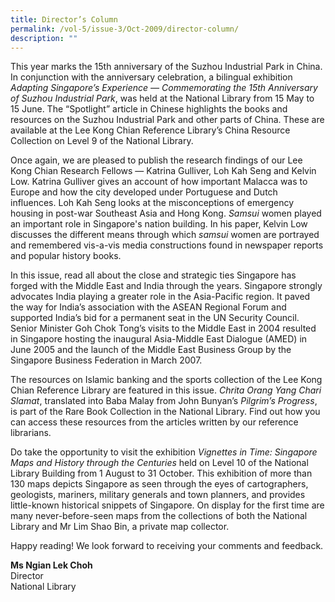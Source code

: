 ```yaml
---
title: Director’s Column
permalink: /vol-5/issue-3/Oct-2009/director-column/
description: ""
---
```

This year marks the 15th anniversary of the Suzhou Industrial Park in China. In conjunction with the anniversary celebration, a bilingual exhibition *Adapting Singapore’s Experience — Commemorating the 15th Anniversary of Suzhou Industrial Park*, was held at the National Library from 15 May to 15 June. The “Spotlight” article in Chinese highlights the books and resources on the Suzhou Industrial Park and other parts of China. These are available at the Lee Kong Chian Reference Library’s China Resource Collection on Level 9 of the National Library.

Once again, we are pleased to publish the research findings of our Lee Kong Chian Research Fellows — Katrina Gulliver, Loh Kah Seng and Kelvin Low. Katrina Gulliver gives an account of how important Malacca was to Europe and how the city developed under Portuguese and Dutch influences. Loh Kah Seng looks at the misconceptions of emergency housing in post-war Southeast Asia and Hong Kong. *Samsui* women played an important role in Singapore's nation building. In his paper, Kelvin Low discusses the different means through which *samsui* women are portrayed and remembered vis-a-vis media constructions found in newspaper reports and popular history books.

In this issue, read all about the close and strategic ties Singapore has forged with the Middle East and India through the years. Singapore strongly advocates India playing a greater role in the Asia-Pacific region. It paved the way for India’s association with the ASEAN Regional Forum and supported India’s bid for a permanent seat in the UN Security Council. Senior Minister Goh Chok Tong’s visits to the Middle East in 2004 resulted in Singapore hosting the inaugural Asia-Middle East Dialogue (AMED) in June 2005 and the launch of the Middle East Business Group by the Singapore Business Federation in March 2007.

The resources on Islamic banking and the sports collection of the Lee Kong Chian Reference Library are featured in this issue. *Chrita Orang Yang Chari Slamat*, translated into Baba Malay from John Bunyan’s *Pilgrim’s Progress*, is part of the Rare Book Collection in the National Library. Find out how you can access these resources from the articles written by our reference librarians.

Do take the opportunity to visit the exhibition *Vignettes in Time: Singapore Maps and History through the Centuries* held on Level 10 of the National Library Building from 1 August to 31 October. This exhibition of more than 130 maps depicts Singapore as seen through the eyes of cartographers, geologists, mariners, military generals and town planners, and provides little-known historical snippets of Singapore. On display for the first time are many never-before-seen maps from the collections of both the National Library and Mr Lim Shao Bin, a private map collector.

Happy reading! We look forward to receiving your comments and feedback.

<b>Ms Ngian Lek Choh</b> <br> Director <br> National Library




